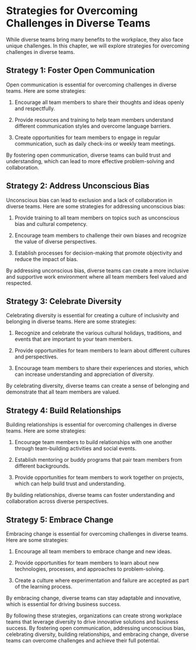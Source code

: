 Strategies for Overcoming Challenges in Diverse Teams
========================================================================================================

While diverse teams bring many benefits to the workplace, they also face unique challenges. In this chapter, we will explore strategies for overcoming challenges in diverse teams.

Strategy 1: Foster Open Communication
-------------------------------------

Open communication is essential for overcoming challenges in diverse teams. Here are some strategies:

1. Encourage all team members to share their thoughts and ideas openly and respectfully.

2. Provide resources and training to help team members understand different communication styles and overcome language barriers.

3. Create opportunities for team members to engage in regular communication, such as daily check-ins or weekly team meetings.

By fostering open communication, diverse teams can build trust and understanding, which can lead to more effective problem-solving and collaboration.

Strategy 2: Address Unconscious Bias
------------------------------------

Unconscious bias can lead to exclusion and a lack of collaboration in diverse teams. Here are some strategies for addressing unconscious bias:

1. Provide training to all team members on topics such as unconscious bias and cultural competency.

2. Encourage team members to challenge their own biases and recognize the value of diverse perspectives.

3. Establish processes for decision-making that promote objectivity and reduce the impact of bias.

By addressing unconscious bias, diverse teams can create a more inclusive and supportive work environment where all team members feel valued and respected.

Strategy 3: Celebrate Diversity
-------------------------------

Celebrating diversity is essential for creating a culture of inclusivity and belonging in diverse teams. Here are some strategies:

1. Recognize and celebrate the various cultural holidays, traditions, and events that are important to your team members.

2. Provide opportunities for team members to learn about different cultures and perspectives.

3. Encourage team members to share their experiences and stories, which can increase understanding and appreciation of diversity.

By celebrating diversity, diverse teams can create a sense of belonging and demonstrate that all team members are valued.

Strategy 4: Build Relationships
-------------------------------

Building relationships is essential for overcoming challenges in diverse teams. Here are some strategies:

1. Encourage team members to build relationships with one another through team-building activities and social events.

2. Establish mentoring or buddy programs that pair team members from different backgrounds.

3. Provide opportunities for team members to work together on projects, which can help build trust and understanding.

By building relationships, diverse teams can foster understanding and collaboration across diverse perspectives.

Strategy 5: Embrace Change
--------------------------

Embracing change is essential for overcoming challenges in diverse teams. Here are some strategies:

1. Encourage all team members to embrace change and new ideas.

2. Provide opportunities for team members to learn about new technologies, processes, and approaches to problem-solving.

3. Create a culture where experimentation and failure are accepted as part of the learning process.

By embracing change, diverse teams can stay adaptable and innovative, which is essential for driving business success.

By following these strategies, organizations can create strong workplace teams that leverage diversity to drive innovative solutions and business success. By fostering open communication, addressing unconscious bias, celebrating diversity, building relationships, and embracing change, diverse teams can overcome challenges and achieve their full potential.
